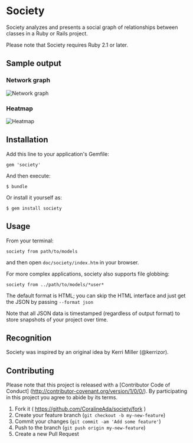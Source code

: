 # Society

Society analyzes and presents a social graph of relationships between classes in a Ruby or Rails project.

Please note that Society requires Ruby 2.1 or later.

## Sample output

### Network graph

![Network graph][network]

### Heatmap

![Heatmap][heatmap]

## Installation

Add this line to your application's Gemfile:

    gem 'society'

And then execute:

    $ bundle

Or install it yourself as:

    $ gem install society

## Usage

From your terminal:

    society from path/to/models

and then open `doc/society/index.htm` in your browser.

For more complex applications, society also supports file globbing:

    society from ../path/to/models/*user*

The default format is HTML; you can skip the HTML interface and just get the
JSON by passing `--format json`

Note that all JSON data is timestamped (regardless of output format) to store
snapshots of your project over time.

## Recognition

Society was inspired by an original idea by Kerri Miller (@kerrizor).

## Contributing

Please note that this project is released with a [Contributor Code of Conduct]
(http://contributor-covenant.org/version/1/0/0/).
By participating in this project you agree to abide by its terms.


1. Fork it ( https://github.com/CoralineAda/society/fork )
2. Create your feature branch (`git checkout -b my-new-feature`)
3. Commit your changes (`git commit -am 'Add some feature'`)
4. Push to the branch (`git push origin my-new-feature`)
5. Create a new Pull Request

[network]: https://raw.githubusercontent.com/CoralineAda/society/master/network_graph.png "Sample network graph"
[heatmap]: https://raw.githubusercontent.com/CoralineAda/society/master/heatmap.png "Sample heatmap"
